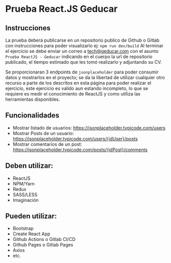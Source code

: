 # Prueba React.JS Geducar
## Instrucciones
La prueba deberá publicarse en un repositorio publico de Github o Gitlab con instrucciones para poder visualizarlo ej: `npm run dev/build`
Al terminar el ejercicio se debe enviar un correo a tech@geducar.com con el asunto `Prueba ReactJS - Geducar` indicando en el cuerpo la url de repositorio publicado, el tiempo estimado que les tomó realizarlo y adjuntando su CV.

Se proporcionaran 3 endpoints de `jsonplaceholder` para poder consumir datos y mostrarlos en el proyecto; se da la libertad de utilizar cualquier otro recurso a parte de los descritos en esta página para poder realizar el ejercicio, este ejercicio es valido aun estando incompleto, lo que se requiere es medir el conocimiento de ReactJS y como utiliza las herramientas disponibles.


## Funcionalidades

 - Mostrar listado de usuarios: https://jsonplaceholder.typicode.com/users
 - Mostrar Posts de un usuario: https://jsonplaceholder.typicode.com/users/{idUser}/posts
 - Mostrar comentarios de un post: https://jsonplaceholder.typicode.com/posts/{idPost}/comments

## Deben utilizar:

 - ReactJS
 - NPM/Yarn
 - Redux
 - SASS/LESS
 - Imaginación

## Pueden utilizar:
 - Bootstrap
 - Create React App
 - Github Actions o Gitlab CI/CD 
 -  Github Pages o Gitlab Pages
 - Axios
 - etc.
